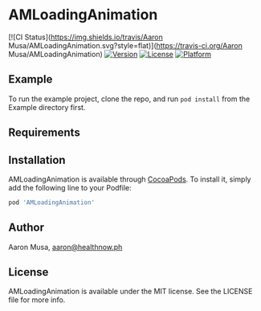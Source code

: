 # AMLoadingAnimation

[![CI Status](https://img.shields.io/travis/Aaron Musa/AMLoadingAnimation.svg?style=flat)](https://travis-ci.org/Aaron Musa/AMLoadingAnimation)
[![Version](https://img.shields.io/cocoapods/v/AMLoadingAnimation.svg?style=flat)](https://cocoapods.org/pods/AMLoadingAnimation)
[![License](https://img.shields.io/cocoapods/l/AMLoadingAnimation.svg?style=flat)](https://cocoapods.org/pods/AMLoadingAnimation)
[![Platform](https://img.shields.io/cocoapods/p/AMLoadingAnimation.svg?style=flat)](https://cocoapods.org/pods/AMLoadingAnimation)

## Example

To run the example project, clone the repo, and run `pod install` from the Example directory first.

## Requirements

## Installation

AMLoadingAnimation is available through [CocoaPods](https://cocoapods.org). To install
it, simply add the following line to your Podfile:

```ruby
pod 'AMLoadingAnimation'
```

## Author

Aaron Musa, aaron@healthnow.ph

## License

AMLoadingAnimation is available under the MIT license. See the LICENSE file for more info.
